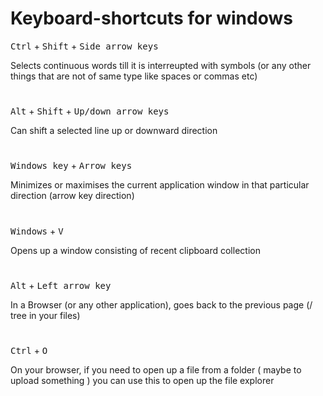# Keyboard-shortcuts for windows

<kbd>Ctrl</kbd> + <kbd>Shift</kbd> + <kbd>Side arrow keys</kbd>

Selects continuous words till it is interreupted with symbols (or any other things that are not of same type like spaces or commas etc)

#
<kbd>Alt</kbd> + <kbd>Shift</kbd> + <kbd>Up/down arrow keys</kbd>

Can shift a selected line up or downward direction

#
<kbd>Windows key</kbd> + <kbd>Arrow keys</kbd>

Minimizes or maximises the current application window in that particular direction (arrow key direction)

#
<kbd>Windows</kbd> + <kbd> V </kbd>

Opens up a window consisting of recent clipboard collection

#
<kbd>Alt</kbd> + <kbd> Left arrow key </kbd>

In a Browser (or any other application), goes back to the previous page (/ tree in your files)

#
<kbd> Ctrl</kbd> + <kbd>O</kbd>

On your browser, if you need to open up a file from a folder ( maybe to upload something ) you can use this to open up the file explorer
